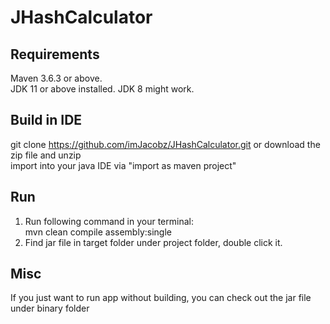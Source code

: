 # JHashCalculator

## Requirements

Maven 3.6.3 or above.  
JDK 11 or above installed. JDK 8 might work.

## Build in IDE

git clone https://github.com/imJacobz/JHashCalculator.git or download the zip file and unzip  
import into your java IDE via "import as maven project"

## Run

1. Run following command in your terminal:  
mvn clean compile assembly:single  
2. Find jar file in target folder under project folder, double click it.

## Misc

If you just want to run app without building, you can check out the jar file under binary folder
